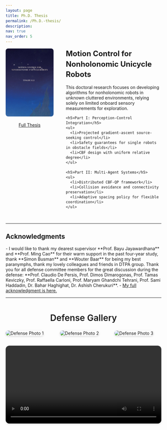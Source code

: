 ```yaml
---
layout: page
title: Ph.D. Thesis
permalink: /Ph.D.-thesis/
description: 
nav: true
nav_order: 5
---
```


<style>
.thesis-header {
  display: flex;
  gap: 40px;
  align-items: flex-start;
  margin-bottom: 2rem;
}

.thesis-left {
  flex: 1;
  min-width: 0;
  display: flex;
  flex-direction: column;
  align-items: center;
}

.thesis-image img {
  width: 100%;
  max-width: 300px;
  height: auto;
  border-radius: 0.5rem;
}

.thesis-text {
  flex: 2;
  min-width: 0;
  text-align: left;
}

.thesis-title {
  font-size: 1.5rem;
  font-weight: bold;
  margin-bottom: 1rem;
  line-height: 1.4;
}

.thesis-text h5 {
  margin-top: 1.2rem;
  font-size: 1.1rem;
  font-weight: 600;
}

.thesis-text ul {
  padding-left: 1.25rem;
  margin-top: 0.5rem;
  margin-bottom: 0.5rem;
}

@media (max-width: 768px) {
  .thesis-header {
    flex-direction: column;
  }
  .thesis-left, .thesis-text {
    width: 100%;
  }
  .thesis-text {
    padding-top: 1rem;
  }
}
</style>

<!-- Thesis Summary Section -->
<div class="thesis-header">
  <div class="thesis-left">
    <div class="thesis-image">
      <img src="/assets/img/cover.jpg" class="img-fluid rounded" alt="Thesis Cover">
    </div>
    <p style="margin-top: 1rem;">
      <a href="https://research.rug.nl/en/publications/motion-control-for-nonholonomic-unicycle-robots" class="btn btn-primary">Full Thesis</a>
    </p>
  </div>

  <div class="thesis-text">
    <div class="thesis-title">
      Motion Control for Nonholonomic Unicycle Robots
    </div>
    <p>This doctoral research focuses on developing algorithms for nonholonomic robots in unknown cluttered environments, relying solely on limited onboard sensory measurements for exploration.</p>

    <h5>Part I: Perception-Control Integration</h5>
    <ul>
      <li>Projected gradient-ascent source-seeking control</li>
      <li>Safety guarantees for single robots in obstacle fields</li>
      <li>CBF design with uniform relative degree</li>
    </ul>

    <h5>Part II: Multi-Agent Systems</h5>
    <ul>
      <li>Distributed CBF-QP framework</li>
      <li>Collision avoidance and connectivity preservation</li>
      <li>Adaptive spacing policy for flexible coordination</li>
    </ul>
  </div>
</div>


<hr>

<!-- Acknowledgments Section -->
<h2>Acknowledgments</h2>
- I would like to thank my dearest supervisor **Prof. Bayu Jayawardhana** and **Prof. Ming Cao** for their warm support in the past four-year study, thank  **Simon Busman** and **Wouter Baar** for being my best paranymphs, thank my lovely colleagues and friends in DTPA group. Thank you for all defense committee members for the great discussion during the defense: **Prof. Claudio De Persis, Prof. Dimos Dimarogonas, Prof. Tamas Keviczky, Prof. Raffaella Carloni, Prof. Maryam Ghandchi Tehrani, Prof. Sami Haddadin, Dr. Bahar Haghighat, Dr. Ashish Cherukuri**. 
- <a href="/assets/pdf/acknowledge.pdf"  target = "_blank"> My full acknowledgment is here. </a>

<hr>

<style>
.gallery-section {
  margin-top: 3rem;
}

.gallery-section h2 {
  font-size: 1.75rem;
  font-weight: 600;
  margin-bottom: 1.5rem;
  text-align: center;
}

.gallery-row {
  display: flex;
  flex-wrap: wrap;
  gap: 1.5rem;
  justify-content: center;
}

.gallery-row img {
  border-radius: 0.75rem;
  box-shadow: 0 2px 6px rgba(0, 0, 0, 0.15);
  object-fit: cover;
  height: 100%;
  width: 100%;
}

.gallery-col {
  flex: 1 1 30%;
  max-width: 320px;
}

.gallery-video {
  margin-top: 2rem;
  text-align: center;
}

.gallery-video video {
  max-width: 800px;
  width: 100%;
  border-radius: 0.75rem;
  box-shadow: 0 2px 6px rgba(0, 0, 0, 0.15);
}
</style>

<!-- Defense Gallery Section -->
<div class="gallery-section">
  <h2>Defense Gallery</h2>

  <div class="gallery-row">
    <div class="gallery-col">
      <img src="/assets/img/news/phd_1.jpg" alt="Defense Photo 1">
    </div>
    <div class="gallery-col">
      <img src="/assets/img/news/phd.jpg" alt="Defense Photo 2">
    </div>
    <div class="gallery-col">
      <img src="/assets/img/news/phd_3.jpg" alt="Defense Photo 3">
    </div>
  </div>

  <div class="gallery-video">
    <video controls>
      <source src="/assets/video/defence.mp4" type="video/mp4">
      Your browser does not support the video tag.
    </video>
  </div>
</div>
